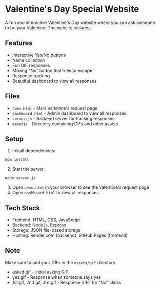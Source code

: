 # Valentine's Day Special Website

A fun and interactive Valentine's Day website where you can ask someone to be your Valentine! The website includes:

## Features
- Interactive Yes/No buttons
- Name collection
- Fun GIF responses
- Moving "No" button that tries to escape
- Response tracking
- Beautiful dashboard to view all responses

## Files
- `demo.html` - Main Valentine's request page
- `dashboard.html` - Admin dashboard to view all responses
- `server.js` - Backend server for tracking responses
- `assets/` - Directory containing GIFs and other assets

## Setup
1. Install dependencies:
```bash
npm install
```

2. Start the server:
```bash
node server.js
```

3. Open `demo.html` in your browser to see the Valentine's request page
4. Open `dashboard.html` to view all responses

## Tech Stack
- Frontend: HTML, CSS, JavaScript
- Backend: Node.js, Express
- Storage: JSON file-based storage
- Hosting: Render.com (backend), GitHub Pages (frontend)

## Note
Make sure to add your GIFs in the `assets/gif` directory:
- asked.gif - Initial asking GIF
- yes.gif - Response when someone says yes
- 1st.gif, 2nd.gif, 3rd.gif - Response GIFs for "No" clicks
